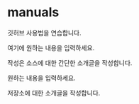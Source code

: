 # manuals
깃허브 사용법을 연습합니다.

여기에 원하는 내용을 입력하세요.

작성은 소스에 대한 간단한 소개글을 작성합니다.

원하는 내용을 입력하세요.

저장소에 대한 소개글을 작성합니다.
